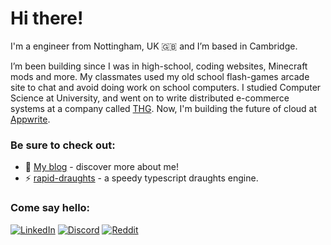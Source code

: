 # Hi there!

I'm a engineer from Nottingham, UK 🇬🇧 and I’m based in Cambridge.

I’m been building since I was in high-school, coding websites, Minecraft mods and more. My classmates used my old school flash-games arcade site to chat and avoid doing work on school computers. I studied Computer Science at University, and went on to write  distributed e-commerce systems at a company called [THG](https://www.thg.com/). Now, I'm building the future of cloud at [Appwrite](https://appwrite.io).

### Be sure to check out:
- 💬 [My blog](https://loks0n.dev) - discover more about me!
- ⚡ [rapid-draughts](https://github.com/loks0n/rapid-draughts) - a speedy typescript draughts engine.

### Come say hello:
[![LinkedIn](https://img.shields.io/badge/linkedin-%230077B5.svg?style=for-the-badge&logo=linkedin&logoColor=white)](https://linkedin.com/in/lukebsilver)
[![Discord](https://img.shields.io/badge/Discord-%235865F2.svg?style=for-the-badge&logo=discord&logoColor=white)](https://discord.com/users/185460546336718859)
[![Reddit](https://img.shields.io/badge/Reddit-FF4500?style=for-the-badge&logo=reddit&logoColor=white)](https://www.reddit.com/user/lukebsilver)
